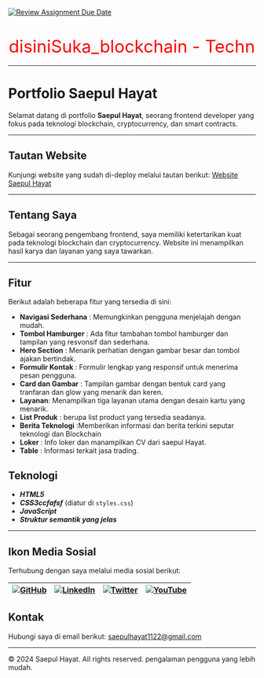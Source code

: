 [![Review Assignment Due Date](https://classroom.github.com/assets/deadline-readme-button-22041afd0340ce965d47ae6ef1cefeee28c7c493a6346c4f15d667ab976d596c.svg)](https://classroom.github.com/a/f-sXtHED)


<svg width="700" height="100">
  <text x="1" y="60" font-size="35" fill="red">disiniSuka_blockchain - Technology Website</text>
</svg>

---
# Portfolio Saepul Hayat

Selamat datang di portfolio **Saepul Hayat**, seorang frontend developer yang fokus pada teknologi blockchain, cryptocurrency, dan smart contracts.

---
## Tautan Website
Kunjungi website yang sudah di-deploy melalui tautan berikut:
[Website Saepul Hayat](https://##)

---

## Tentang Saya
Sebagai seorang pengembang frontend, saya memiliki ketertarikan kuat pada teknologi blockchain dan cryptocurrency. Website ini menampilkan hasil karya dan layanan yang saya tawarkan.

---

## Fitur
Berikut adalah beberapa fitur yang tersedia di sini:
- **Navigasi Sederhana** : Memungkinkan pengguna menjelajah dengan mudah.
- **Tombol Hamburger** : Ada fitur tambahan tombol hamburger dan tampilan yang resvonsif dan sederhana.
- **Hero Section** : Menarik perhatian dengan gambar besar dan tombol ajakan bertindak.
- **Formulir Kontak** : Formulir lengkap yang responsif untuk menerima pesan pengguna.
- **Card dan Gambar** : Tampilan gambar dengan bentuk card yang tranfaran dan glow yang menarik dan keren.
- **Layanan**: Menampilkan tiga layanan utama dengan desain kartu yang menarik.
- **List Produk** : berupa list product yang tersedia seadanya.
- **Berita Teknologi** :Memberikan informasi dan berita terkini seputar teknologi dan Blockchain
- **Loker** : Info loker dan manampilkan CV dari saepul Hayat.
- **Table** : Informasi terkait jasa trading.



## Teknologi
- _**HTML5**_
- _**CSS3ccfafsf**_ (diatur di `styles.css`)
- _**JavaScript**_
- _**Struktur semantik yang jelas**_


---


## Ikon Media Sosial

Terhubung dengan saya melalui media sosial berikut:

| [![GitHub](https://img.shields.io/badge/GitHub-000?style=flat&logo=github&logoColor=white)](https://github.com/username) | [![LinkedIn](https://img.shields.io/badge/LinkedIn-0e76a8?style=flat&logo=linkedin&logoColor=white)](https://linkedin.com/in/username) | [![Twitter](https://img.shields.io/badge/Twitter-1DA1F2?style=flat&logo=twitter&logoColor=white)](https://twitter.com/username) | [![YouTube](https://img.shields.io/badge/YouTube-FF0000?style=flat&logo=youtube&logoColor=white)](https://youtube.com/username) |
| --- | --- | --- | --- |



## Kontak
Hubungi saya di email berikut: [saepulhayat1122@gmail.com](mailto:email@example.com)

---

© 2024 Saepul Hayat. All rights reserved.
pengalaman pengguna yang lebih mudah.





